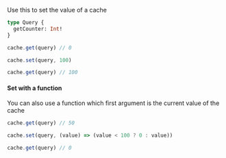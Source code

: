 Use this to set the value of a cache

```graphql
type Query {
  getCounter: Int!
}
```

```javascript
cache.get(query) // 0

cache.set(query, 100)

cache.get(query) // 100
```

#### Set with a function

You can also use a function which first argument is the current value of the cache

```javascript
cache.get(query) // 50

cache.set(query, (value) => (value < 100 ? 0 : value))

cache.get(query) // 0
```
